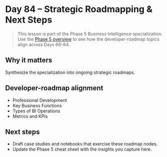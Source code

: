 # Day 84 – Strategic Roadmapping & Next Steps

> This lesson is part of the Phase 5 Business Intelligence specialization. Use the [Phase 5 overview](../docs/bi-curriculum.md) to see how the developer-roadmap topics align across Days 68–84.

## Why it matters

Synthesize the specialization into ongoing strategic roadmaps.

## Developer-roadmap alignment

- Professional Development
- Key Business Functions
- Types of BI Operations
- Metrics and KPIs

## Next steps

- Draft case studies and notebooks that exercise these roadmap nodes.
- Update the Phase 5 cheat sheet with the insights you capture here.
